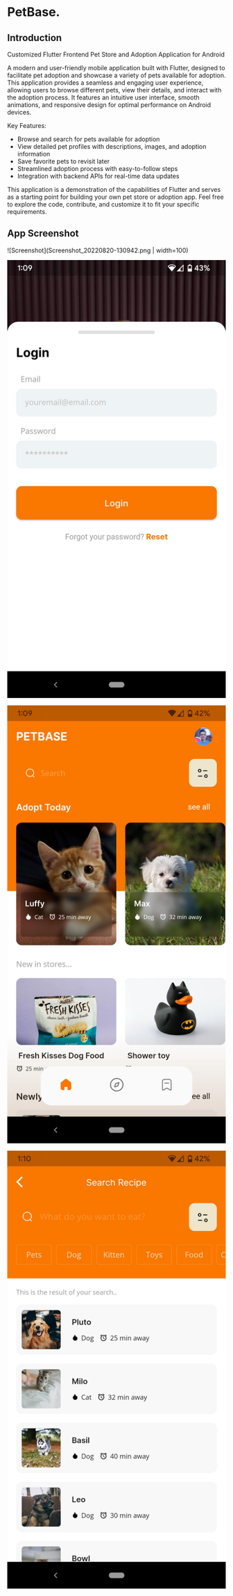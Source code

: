 # PetBase.

## Introduction

Customized Flutter Frontend Pet Store and Adoption Application for Android

A modern and user-friendly mobile application built with Flutter, designed to facilitate pet adoption and showcase a variety of pets available for adoption. This application provides a seamless and engaging user experience, allowing users to browse different pets, view their details, and interact with the adoption process. It features an intuitive user interface, smooth animations, and responsive design for optimal performance on Android devices. 

Key Features:
- Browse and search for pets available for adoption
- View detailed pet profiles with descriptions, images, and adoption information
- Save favorite pets to revisit later
- Streamlined adoption process with easy-to-follow steps
- Integration with backend APIs for real-time data updates

This application is a demonstration of the capabilities of Flutter and serves as a starting point for building your own pet store or adoption app. Feel free to explore the code, contribute, and customize it to fit your specific requirements.


## App Screenshot
![Screenshot](Screenshot_20220820-130942.png | width=100)

![Screenshot](Screenshot_20220820-130948.png)

![Screenshot](Screenshot_20220820-130955.png)

![Screenshot](Screenshot_20220820-131005.png)
